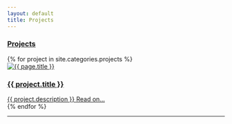 ```yaml
---
layout: default
title: Projects
---
```




<div class="container">
<div class="row">
<div class="col-sm-12">
<div class="panel panel-default">
  <div class="panel-heading">
    <h3 class="panel-title"><a href="{{ site.url }}/projects">Projects</a></h3>
  </div></div></div>
<p class="important">
</p>
    {% for project in site.categories.projects %}
    <div class="col-md-12">   
    <div class="project-teaser">
      <a href="{{ project.url }}">
	<img src="/images/{{ project.image.teaser }}" class="project-teaser-image" alt="{{ page.title }}" itemprop="image">
      </a>
    <h3 class="project-title">
      <a href="{{ project.url }}">
        {{ project.title }}
      </a>
    </h3></a>
      <a href="{{ project.url }}" class="small-link primary-link" target="_blank"> {{ project.description }} <i class="fa fa-external-link"></i></a>
      <a href="{{ project.url }}" class="small-link">Read on...</a>
    </div></div>
  {% endfor %}


<hr>


</div>
</div>
